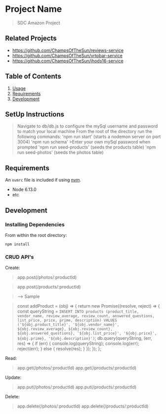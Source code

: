 # Project Name

> SDC Amazon Project

## Related Projects

  - https://github.com/ChampsOfTheSun/reviews-service
  - https://github.com/ChampsOfTheSun/vrtobar-service
  - https://github.com/ChampsOfTheSun/jhods16-service

## Table of Contents

1. [Usage](#Usage)
1. [Requirements](#requirements)
1. [Development](#development)

## SetUp Instructions

> Navigate to db/db.js to configure the mySql username and password to match your local machine
> From the root of the directory run the following commands:
  > 'npm run start' (starts a nodemon server on port 3004)
  > 'npm run schema' 
    >Enter your own mySql password when prompted
  > 'npm run seed-products' (seeds the products table)
  > 'npm run seed-photos' (seeds the photos table)

## Requirements

An `nvmrc` file is included if using [nvm](https://github.com/creationix/nvm).

- Node 6.13.0
- etc

## Development

### Installing Dependencies

From within the root directory:

```sh
npm install
```

### CRUD API's
Create: 
> app.post(/photos/:productId)

> app.post(/products/:productId)

> --> Sample

> const addProduct = (obj) => {
>   return new Promise((resolve, reject) => {
>     const queryString = `INSERT INTO products (product_title, vendor_name, review_average, review_count, answered_questions, list_price, price, prime, description) VALUES ('${obj.product_title}', '${obj.vendor_name}', ${obj.review_average}, ${obj.review_count}, ${obj.answered_questions}, '${obj.list_price}', '${obj.price}', ${obj.prime}, '${obj.description}')`;
>     db.query(queryString, (err, res) => {
>       if (err) {
>         console.log(queryString);
>         console.log(err);
>         reject(err);
>       } else {
>         resolve(res);
>       }
>     });
>   });
> };

Read: 
 > app.get(/photos/:productId)
 > app.get(/products/:productId)

Update: 
 > app.put(/photos/:productId)
 > app.put(/products/:productId)

Delete:
 > app.delete(/photos/:productId)
 > app.delete(/products/:productId)
